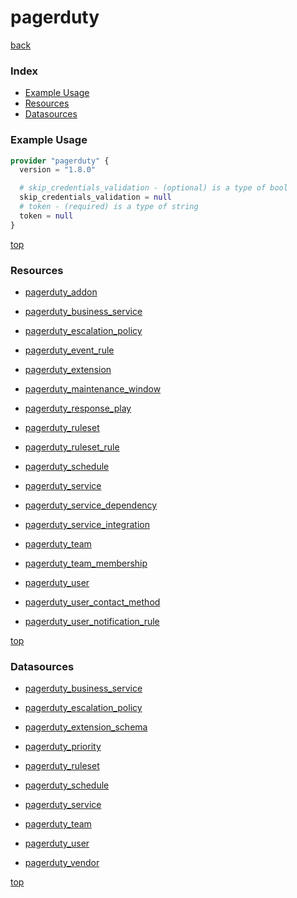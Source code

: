 # pagerduty

[back](../)

### Index

- [Example Usage](#example-usage)
- [Resources](#resources)
- [Datasources](#datasources)

### Example Usage

```terraform
provider "pagerduty" {
  version = "1.8.0"

  # skip_credentials_validation - (optional) is a type of bool
  skip_credentials_validation = null
  # token - (required) is a type of string
  token = null
}
```

[top](#index)

### Resources


- [pagerduty_addon](./r/pagerduty_addon.md)

- [pagerduty_business_service](./r/pagerduty_business_service.md)

- [pagerduty_escalation_policy](./r/pagerduty_escalation_policy.md)

- [pagerduty_event_rule](./r/pagerduty_event_rule.md)

- [pagerduty_extension](./r/pagerduty_extension.md)

- [pagerduty_maintenance_window](./r/pagerduty_maintenance_window.md)

- [pagerduty_response_play](./r/pagerduty_response_play.md)

- [pagerduty_ruleset](./r/pagerduty_ruleset.md)

- [pagerduty_ruleset_rule](./r/pagerduty_ruleset_rule.md)

- [pagerduty_schedule](./r/pagerduty_schedule.md)

- [pagerduty_service](./r/pagerduty_service.md)

- [pagerduty_service_dependency](./r/pagerduty_service_dependency.md)

- [pagerduty_service_integration](./r/pagerduty_service_integration.md)

- [pagerduty_team](./r/pagerduty_team.md)

- [pagerduty_team_membership](./r/pagerduty_team_membership.md)

- [pagerduty_user](./r/pagerduty_user.md)

- [pagerduty_user_contact_method](./r/pagerduty_user_contact_method.md)

- [pagerduty_user_notification_rule](./r/pagerduty_user_notification_rule.md)


[top](#index)

### Datasources


- [pagerduty_business_service](./d/pagerduty_business_service.md)

- [pagerduty_escalation_policy](./d/pagerduty_escalation_policy.md)

- [pagerduty_extension_schema](./d/pagerduty_extension_schema.md)

- [pagerduty_priority](./d/pagerduty_priority.md)

- [pagerduty_ruleset](./d/pagerduty_ruleset.md)

- [pagerduty_schedule](./d/pagerduty_schedule.md)

- [pagerduty_service](./d/pagerduty_service.md)

- [pagerduty_team](./d/pagerduty_team.md)

- [pagerduty_user](./d/pagerduty_user.md)

- [pagerduty_vendor](./d/pagerduty_vendor.md)


[top](#index)